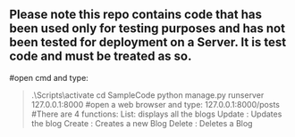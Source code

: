 Please note this repo contains code that has been used only for testing purposes and has not been tested for deployment on a Server.
It is **test code** and must be treated as so.
---
#open cmd and type: 
>.\Scripts\activate
>cd SampleCode
>python manage.py runserver 127.0.0.1:8000
#open a web browser and type:
>127.0.0.1:8000/posts
#There are 4 functions:
>List: displays all the blogs
>Update : Updates the blog
>Create : Creates a new Blog
>Delete : Deletes a Blog
